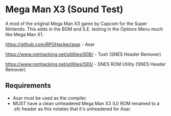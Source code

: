 # Mega Man X3 (Sound Test)
A mod of the original Mega Man X3 game by Capcom for the Super Nintendo. This adds in the BGM and S.E. testing in the Options Menu much like Mega Man X1.

https://github.com/RPGHacker/asar - Asar

https://www.romhacking.net/utilities/608/ - Tush (SNES Header Remover)

https://www.romhacking.net/utilities/593/  - SNES ROM Utility (SNES Header Remover)

## Requirements
* Asar must be used as the compiler.
* MUST have a clean unheadered Mega Man X3 (U) ROM renamed to a .sfc header as this notates that it's unheadered for Asar.
